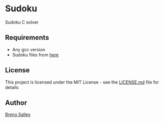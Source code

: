 # Sudoku
Sudoku C solver

## Requirements
- Any gcc version
- Sudoku files from [here](http://www.printable-sudoku-puzzles.com/wfiles/)

## License
This project is licensed under the MIT License - see the [LICENSE.md](LICENSE.md) file for details

## Author
[Breno Salles](https://brenosalles.com)
